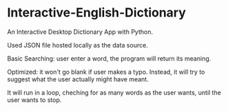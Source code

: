# Interactive-English-Dictionary
An Interactive Desktop Dictionary App with Python.

Used JSON file hosted locally as the data source.

Basic Searching: user enter a word, the program will return its meaning.

Optimized: it won't go blank if user makes a typo. Instead, it will try to suggest what the user actually might have meant.

It will run in a loop, cheching for as many words as the user wants, until the user wants to stop.
